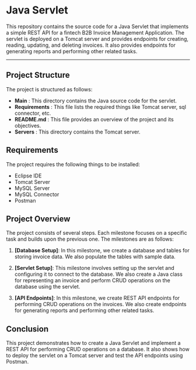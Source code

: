 # Java Servlet

This repository contains the source code for a Java Servlet that implements a simple REST API for a fintech B2B Invoice Management Application. The servlet is deployed on a Tomcat server and provides endpoints for creating, reading, updating, and deleting invoices. It also provides endpoints for generating reports and performing other related tasks.

---

## Project Structure
The project is structured as follows:

- <b>Main</b> : This directory contains the Java source code for the servlet.
- <b>Requirements</b> : This file lists the required things like Tomcat server, sql connector, etc.
- <b>README.md</b> : This file provides an overview of the project and its objectives.
- <b>Servers</b> : This directory contains the Tomcat server.

## Requirements
The project requires the following things to be installed:

- Eclipse IDE
- Tomcat Server
- MySQL Server
- MySQL Connector
- Postman

## Project Overview
The project consists of several steps. Each milestone focuses on a specific task and builds upon the previous one. The milestones are as follows:

1. <b>[Database Setup]</b>: In this milestone, we create a database and tables for storing invoice data. We also populate the tables with sample data.

2. <b>[Servlet Setup]</b>: This milestone involves setting up the servlet and configuring it to connect to the database. We also create a Java class for representing an invoice and perform CRUD operations on the database using the servlet.

3. <b>[API Endpoints]</b>: In this milestone, we create REST API endpoints for performing CRUD operations on the invoices. We also create endpoints for generating reports and performing other related tasks.

## Conclusion
This project demonstrates how to create a Java Servlet and implement a REST API for performing CRUD operations on a database. It also shows how to deploy the servlet on a Tomcat server and test the API endpoints using Postman.